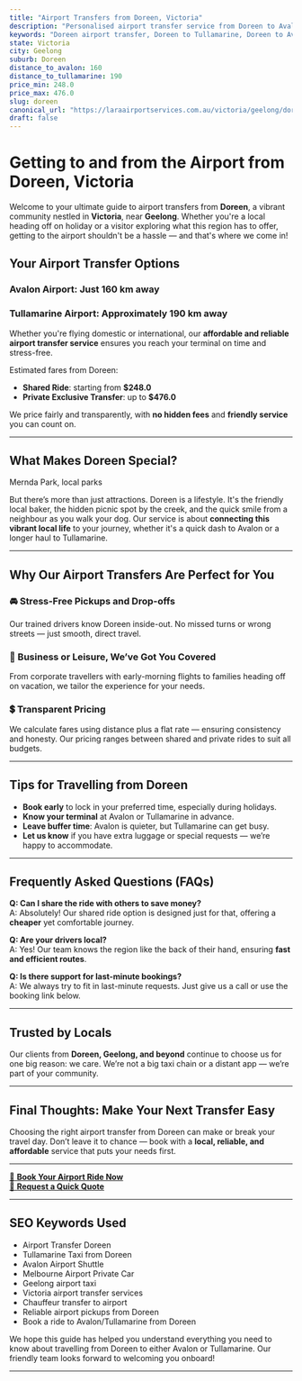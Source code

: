 ```yaml
---
title: "Airport Transfers from Doreen, Victoria"
description: "Personalised airport transfer service from Doreen to Avalon and Tullamarine airports. Enjoy a smooth, affordable ride with us!"
keywords: "Doreen airport transfer, Doreen to Tullamarine, Doreen to Avalon, airport taxi Doreen, private airport transfer Doreen, shared ride Doreen, Doreen transfers, airport shuttle Doreen, book Doreen airport taxi, affordable Doreen airport transfer, Doreen airport transfer service, airport transfer Geelong, airport transfer Melbourne, Melbourne airport taxi, airport transfers Victoria, Tullamarine airport shuttle, Avalon airport transfers, Melbourne private transfer, airport transport services Melbourne"
state: Victoria
city: Geelong
suburb: Doreen
distance_to_avalon: 160
distance_to_tullamarine: 190
price_min: 248.0
price_max: 476.0
slug: doreen
canonical_url: "https://laraairportservices.com.au/victoria/geelong/doreen/"
draft: false
---
```


# Getting to and from the Airport from Doreen, Victoria

Welcome to your ultimate guide to airport transfers from **Doreen**, a vibrant community nestled in **Victoria**, near **Geelong**. Whether you're a local heading off on holiday or a visitor exploring what this region has to offer, getting to the airport shouldn't be a hassle — and that's where we come in!

## Your Airport Transfer Options

### Avalon Airport: Just 160 km away  
### Tullamarine Airport: Approximately 190 km away

Whether you're flying domestic or international, our **affordable and reliable airport transfer service** ensures you reach your terminal on time and stress-free.

Estimated fares from Doreen:
- **Shared Ride**: starting from **$248.0**
- **Private Exclusive Transfer**: up to **$476.0**

We price fairly and transparently, with **no hidden fees** and **friendly service** you can count on.

---

## What Makes Doreen Special?

Mernda Park, local parks

But there’s more than just attractions. Doreen is a lifestyle. It's the friendly local baker, the hidden picnic spot by the creek, and the quick smile from a neighbour as you walk your dog. Our service is about **connecting this vibrant local life** to your journey, whether it's a quick dash to Avalon or a longer haul to Tullamarine.

---

## Why Our Airport Transfers Are Perfect for You

### 🚘 Stress-Free Pickups and Drop-offs
Our trained drivers know Doreen inside-out. No missed turns or wrong streets — just smooth, direct travel.

### 💼 Business or Leisure, We’ve Got You Covered
From corporate travellers with early-morning flights to families heading off on vacation, we tailor the experience for your needs.

### 💲 Transparent Pricing
We calculate fares using distance plus a flat rate — ensuring consistency and honesty. Our pricing ranges between shared and private rides to suit all budgets.

---

## Tips for Travelling from Doreen

- **Book early** to lock in your preferred time, especially during holidays.
- **Know your terminal** at Avalon or Tullamarine in advance.
- **Leave buffer time**: Avalon is quieter, but Tullamarine can get busy.
- **Let us know** if you have extra luggage or special requests — we’re happy to accommodate.

---

## Frequently Asked Questions (FAQs)

**Q: Can I share the ride with others to save money?**  
A: Absolutely! Our shared ride option is designed just for that, offering a **cheaper** yet comfortable journey.

**Q: Are your drivers local?**  
A: Yes! Our team knows the region like the back of their hand, ensuring **fast and efficient routes**.

**Q: Is there support for last-minute bookings?**  
A: We always try to fit in last-minute requests. Just give us a call or use the booking link below.

---

## Trusted by Locals

Our clients from **Doreen, Geelong, and beyond** continue to choose us for one big reason: we care. We’re not a big taxi chain or a distant app — we’re part of your community.

---

## Final Thoughts: Make Your Next Transfer Easy

Choosing the right airport transfer from Doreen can make or break your travel day. Don’t leave it to chance — book with a **local, reliable, and affordable** service that puts your needs first.

---

[📅 **Book Your Airport Ride Now**](https://laraairportservices.square.site/s/appointments)  
[📧 **Request a Quick Quote**](https://laraairportservices.square.site/contact-us)

---

## SEO Keywords Used
- Airport Transfer Doreen
- Tullamarine Taxi from Doreen
- Avalon Airport Shuttle
- Melbourne Airport Private Car
- Geelong airport taxi
- Victoria airport transfer services
- Chauffeur transfer to airport
- Reliable airport pickups from Doreen
- Book a ride to Avalon/Tullamarine from Doreen

We hope this guide has helped you understand everything you need to know about travelling from Doreen to either Avalon or Tullamarine. Our friendly team looks forward to welcoming you onboard!

---
